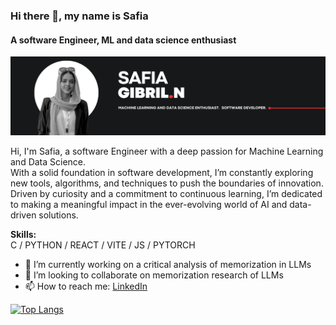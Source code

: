 ### Hi there 👋, my name is Safia

#### A software Engineer, ML and data science enthusiast

![A software Engineer, ML and data science enthusiast](https://github.com/Safi222/Safi222/blob/main/SafiaBanner.png?raw=true)

Hi, I'm Safia, a software Engineer with a deep passion for Machine Learning and
Data Science.  
With a solid foundation in software development, I’m constantly exploring new tools,
algorithms,  and techniques to push the boundaries of innovation.
Driven by curiosity and a commitment to continuous learning,
I’m dedicated to making a meaningful impact in the ever-evolving
world of AI and data-driven solutions.

**Skills:**  
C / PYTHON / REACT / VITE / JS / PYTORCH

- 🔭 I’m currently working on a critical analysis of memorization in LLMs  
- 👯 I’m looking to collaborate on memorization research of LLMs  
- 📫 How to reach me: [LinkedIn](https://www.linkedin.com/in/safia-n-aballah)

[![Top Langs](https://github-readme-stats.vercel.app/api/top-langs/?username=Safi222)](https://github.com/anuraghazra/github-readme-stats)
